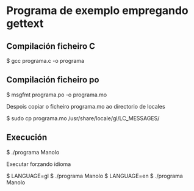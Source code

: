 # Programa de exemplo empregando gettext

## Compilación ficheiro C

$ gcc programa.c -o programa

## Compilación ficheiro po

$ msgfmt programa.po -o programa.mo

Despois copiar o ficheiro programa.mo ao directorio de locales

$ sudo cp programa.mo /usr/share/locale/gl/LC_MESSAGES/

## Execución

$ ./programa Manolo

Executar forzando idioma

$ LANGUAGE=gl
$ ./programa Manolo
$ LANGUAGE=en
$ ./programa Manolo